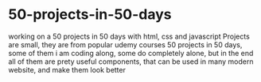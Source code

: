 # 50-projects-in-50-days
working on a 50 projects in 50 days with html, css and javascript
Projects are small, they are from popular udemy courses 50 projects in 50 days, some of them i am coding along, some
  do completely alone, but in the end all of them are prety useful components, that can be used in many modern website, and make them look better
